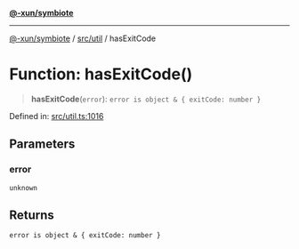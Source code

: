 [**@-xun/symbiote**](../../../README.md)

***

[@-xun/symbiote](../../../README.md) / [src/util](../README.md) / hasExitCode

# Function: hasExitCode()

> **hasExitCode**(`error`): `error is object & { exitCode: number }`

Defined in: [src/util.ts:1016](https://github.com/Xunnamius/symbiote/blob/023107e8d1856ee3cd449bab77222ba9d9fdb206/src/util.ts#L1016)

## Parameters

### error

`unknown`

## Returns

`error is object & { exitCode: number }`
